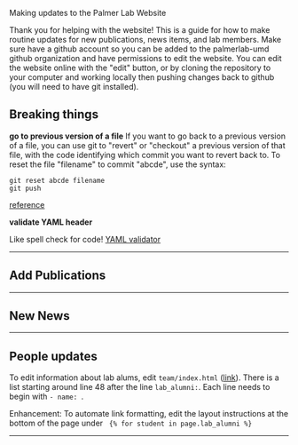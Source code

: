 Making updates to the Palmer Lab Website

Thank you for helping with the website! This is a guide for how to make routine updates for new publications, news items, and lab members. Make sure have a github account so you can be added to the palmerlab-umd github organization and have permissions to edit the website. You can edit the website online with the "edit" button, or by cloning the repository to your computer and working locally then pushing changes back to github (you will need to have git installed). 

## Breaking things

**go to previous version of a file**
If you want to go back to a previous version of a file, you can use git to "revert" or "checkout" a previous version of that file, with the code identifying which commit you want to revert back to. To reset the file "filename" to commit "abcde", use the syntax: 

```
git reset abcde filename
git push
```

[reference](https://fettblog.eu/snippets/git/reverting-a-single-file/)

**validate YAML header**

Like spell check for code! 
[YAML validator](https://codebeautify.org/yaml-validator)

---

## Add Publications

---

## New News

---

## People updates

To edit information about lab alums, edit `team/index.html` ([link](https://github.com/palmerlab-umd/palmerlab-umd.github.io/blob/master/team/index.html)). There is a list starting around line 48 after the line `lab_alumni:`. Each line needs to begin with `- name: `. 

Enhancement: To automate link formatting, edit the layout instructions at the bottom of the page under ` {% for student in page.lab_alumni %}`

---
